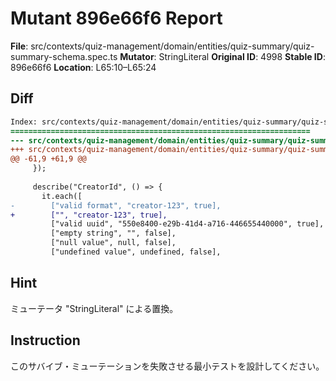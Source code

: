 # Mutant 896e66f6 Report

**File**: src/contexts/quiz-management/domain/entities/quiz-summary/quiz-summary-schema.spec.ts
**Mutator**: StringLiteral
**Original ID**: 4998
**Stable ID**: 896e66f6
**Location**: L65:10–L65:24

## Diff

```diff
Index: src/contexts/quiz-management/domain/entities/quiz-summary/quiz-summary-schema.spec.ts
===================================================================
--- src/contexts/quiz-management/domain/entities/quiz-summary/quiz-summary-schema.spec.ts	original
+++ src/contexts/quiz-management/domain/entities/quiz-summary/quiz-summary-schema.spec.ts	mutated #4998
@@ -61,9 +61,9 @@
     });
 
     describe("CreatorId", () => {
       it.each([
-        ["valid format", "creator-123", true],
+        ["", "creator-123", true],
         ["valid uuid", "550e8400-e29b-41d4-a716-446655440000", true],
         ["empty string", "", false],
         ["null value", null, false],
         ["undefined value", undefined, false],
```

## Hint

ミューテータ "StringLiteral" による置換。

## Instruction

このサバイブ・ミューテーションを失敗させる最小テストを設計してください。
